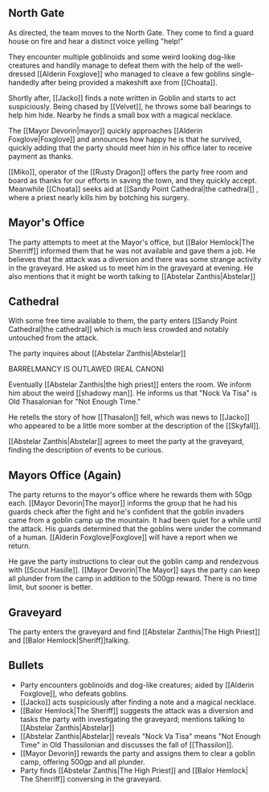 ## North Gate

As directed, the team moves to the North Gate. They come to find a guard house on fire and hear a distinct voice yelling "help!"

They encounter multiple goblinoids and some weird looking dog-like creatures and handily manage to defeat them with the help of the well-dressed [[Alderin Foxglove]] who managed to cleave a few goblins single-handedly after being provided a makeshift axe from [[Choata]].

Shortly after, [[Jacko]] finds a note written in Goblin and starts to act suspiciously. Being chased by [[Velvet]], he throws some ball bearings to help him hide. Nearby he finds a small box with a magical necklace.

The [[Mayor Devorin|mayor]] quickly approaches [[Alderin Foxglove|Foxglove]] and announces how happy he is that he survived, quickly adding that the party should meet him in his office later to receive payment as thanks. 

[[Miko]], operator of the [[Rusty Dragon]] offers the party free room and board as thanks for our efforts in saving the town, and they quickly accept. Meanwhile [[Choata]] seeks aid at [[Sandy Point Cathedral|the cathedral]] , where a priest nearly kills him by botching his surgery.

## Mayor's Office 

The party attempts to meet at the Mayor's office, but [[Balor Hemlock|The Sherriff]]
informed them that he was not available and gave them a job. He believes that the attack was a diversion and there was some strange activity in the graveyard. He asked us to meet him in the graveyard at evening. He also mentions that it might be worth talking to [[Abstelar Zanthis|Abstelar]] 

## Cathedral 

With some free time available to them, the party enters [[Sandy Point Cathedral|the cathedral]] which is much less crowded and notably untouched from the attack.

The party inquires about [[Abstelar Zanthis|Abstelar]]

BARRELMANCY IS OUTLAWED (REAL CANON)

Eventually [[Abstelar Zanthis|the high priest]] enters the room. We inform him about the weird [[shadowy man]]. He informs us that "Nock Va Tisa" is Old Thasalonian for "Not Enough Time."

He retells the story of how [[Thasalon]] fell, which was news to [[Jacko]] who appeared to be a little more somber at the description of the [[Skyfall]]. 

[[Abstelar Zanthis|Abstelar]] agrees to meet the party at the graveyard, finding the description of events to be curious.

## Mayors Office (Again) 

The party returns to the mayor's office where he rewards them with 50gp each. [[Mayor Devorin|The mayor]] informs the group that he had his guards check after the fight and he's confident that the goblin invaders came from a goblin camp up the mountain. It had been quiet for a while until the attack. His guards determined that the goblins were under the command of a human. [[Alderin Foxglove|Foxglove]] will have a report when we return. 

He gave the party instructions to clear out the goblin camp and rendezvous with [[Scout Hasille]]. [[Mayor Devorin|The Mayor]] says the party can keep all plunder from the camp in addition to the 500gp reward. There is no time limit, but sooner is better.

## Graveyard 

The party enters the graveyard and find [[Abstelar Zanthis|The High Priest]] and [[Balor Hemlock|Sheriff]]talking.

## Bullets

- Party encounters goblinoids and dog-like creatures; aided by [[Alderin Foxglove]], who defeats goblins. 
- [[Jacko]] acts suspiciously after finding a note and a magical necklace.
- [[Balor Hemlock|The Sheriff]] suggests the attack was a diversion and tasks the party with investigating the graveyard; mentions talking to [[Abstelar Zanthis|Abstelar]]
- [[Abstelar Zanthis|Abstelar]] reveals "Nock Va Tisa" means "Not Enough Time" in Old Thassilonian and discusses the fall of [[Thassilon]].
- [[Mayor Devorin]] rewards the party and assigns them to clear a goblin camp, offering 500gp and all plunder.
- Party finds  [[Abstelar Zanthis|The High Priest]] and [[Balor Hemlock| The Sherriff]] conversing in the graveyard.